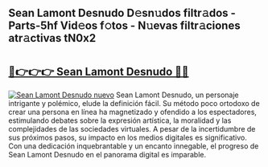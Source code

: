 ## Sean Lamont Desnudo D𝚎sn𝚞dos filtr𝚊dos - Parts-5hf Vid𝚎os f𝚘tos - N𝚞evas filtr𝚊ciones atr𝚊ctivas tN0x2

# <h2><a href="http://mb0luu.tromn.icu/?c=Sean+Lamont+Desnudo">🔗👉👉👉 Sean Lamont Desnudo 🔗🔗</a></h2>

[![Sean Lamont Desnudo nuevo](https://i.imgur.com/pEAQMta.gif)](http://mb0luu.tromn.icu/?c=Sean+Lamont+Desnudo)
Sean Lamont Desnudo, un personaje intrigante y polémico, elude la definición fácil. Su método poco ortodoxo de crear una persona en línea ha magnetizado y ofendido a los espectadores, estimulando debates sobre la expresión artística, la moralidad y las complejidades de las sociedades virtuales. A pesar de la incertidumbre de sus próximos pasos, su impacto en los medios digitales es significativo. Con una dedicación inquebrantable y un encanto innegable, el progreso de Sean Lamont Desnudo en el panorama digital es imparable.
